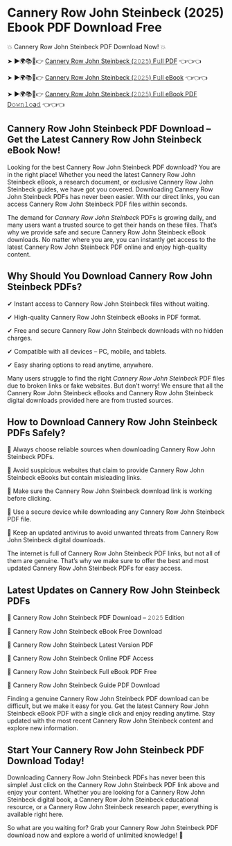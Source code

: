 # Cannery Row John Steinbeck (2025) Ebook PDF Download Free

💥 Cannery Row John Steinbeck PDF Download Now! 💥

➤ ►🌍📚📱👉 [Cannery Row John Steinbeck (𝟸𝟶𝟸𝟻) F𝚞ll PDF](https://getpdf.xyz/cannery-row-john-steinbeck) 👈👈👈


➤ ►🌍📚📱👉 [Cannery Row John Steinbeck (𝟸𝟶𝟸𝟻) F𝚞ll eBook](https://getpdf.xyz/cannery-row-john-steinbeck) 👈👈👈


➤ ►🌍📚📱👉 [Cannery Row John Steinbeck (𝟸𝟶𝟸𝟻) F𝚞ll eBook PDF D𝚘𝚠𝚗𝚕𝚘a𝚍](https://getpdf.xyz/cannery-row-john-steinbeck) 👈👈👈


## Cannery Row John Steinbeck PDF Download – Get the Latest Cannery Row John Steinbeck eBook Now!

Looking for the best Cannery Row John Steinbeck PDF download? You are in the right place! Whether you need the latest Cannery Row John Steinbeck eBook, a research document, or exclusive Cannery Row John Steinbeck guides, we have got you covered. Downloading Cannery Row John Steinbeck PDFs has never been easier. With our direct links, you can access Cannery Row John Steinbeck PDF files within seconds.

The demand for *Cannery Row John Steinbeck* PDFs is growing daily, and many users want a trusted source to get their hands on these files. That’s why we provide safe and secure Cannery Row John Steinbeck eBook downloads. No matter where you are, you can instantly get access to the latest Cannery Row John Steinbeck PDF online and enjoy high-quality content.

## Why Should You Download Cannery Row John Steinbeck PDFs?

✔ Instant access to Cannery Row John Steinbeck files without waiting.

✔ High-quality Cannery Row John Steinbeck eBooks in PDF format.

✔ Free and secure Cannery Row John Steinbeck downloads with no hidden charges.

✔ Compatible with all devices – PC, mobile, and tablets.

✔ Easy sharing options to read anytime, anywhere.

Many users struggle to find the right *Cannery Row John Steinbeck* PDF files due to broken links or fake websites. But don’t worry! We ensure that all the Cannery Row John Steinbeck eBooks and Cannery Row John Steinbeck digital downloads provided here are from trusted sources.

## How to Download Cannery Row John Steinbeck PDFs Safely?

📌 Always choose reliable sources when downloading Cannery Row John Steinbeck PDFs.

📌 Avoid suspicious websites that claim to provide Cannery Row John Steinbeck eBooks but contain misleading links.

📌 Make sure the Cannery Row John Steinbeck download link is working before clicking.

📌 Use a secure device while downloading any Cannery Row John Steinbeck PDF file.

📌 Keep an updated antivirus to avoid unwanted threats from Cannery Row John Steinbeck digital downloads.

The internet is full of Cannery Row John Steinbeck PDF links, but not all of them are genuine. That’s why we make sure to offer the best and most updated Cannery Row John Steinbeck PDFs for easy access.

## Latest Updates on Cannery Row John Steinbeck PDFs

🔹 Cannery Row John Steinbeck PDF Download – 𝟸𝟶𝟸𝟻 Edition

🔹 Cannery Row John Steinbeck eBook Free Download

🔹 Cannery Row John Steinbeck Latest Version PDF

🔹 Cannery Row John Steinbeck Online PDF Access

🔹 Cannery Row John Steinbeck Full eBook PDF Free

🔹 Cannery Row John Steinbeck Guide PDF Download

Finding a genuine Cannery Row John Steinbeck PDF download can be difficult, but we make it easy for you. Get the latest Cannery Row John Steinbeck eBook PDF with a single click and enjoy reading anytime. Stay updated with the most recent Cannery Row John Steinbeck content and explore new information.

## Start Your Cannery Row John Steinbeck PDF Download Today!

Downloading Cannery Row John Steinbeck PDFs has never been this simple! Just click on the Cannery Row John Steinbeck PDF link above and enjoy your content. Whether you are looking for a Cannery Row John Steinbeck digital book, a Cannery Row John Steinbeck educational resource, or a Cannery Row John Steinbeck research paper, everything is available right here.

So what are you waiting for? Grab your Cannery Row John Steinbeck PDF download now and explore a world of unlimited knowledge! 🚀